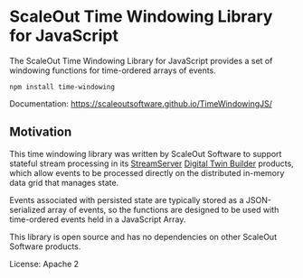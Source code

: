 # ScaleOut Time Windowing Library for JavaScript

The ScaleOut Time Windowing Library for JavaScript provides a set of
windowing functions for time-ordered arrays of events.

`npm install time-windowing`

Documentation: https://scaleoutsoftware.github.io/TimeWindowingJS/

## Motivation

This time windowing library was written by ScaleOut Software to
support stateful stream processing in its
[StreamServer](https://www.scaleoutsoftware.com/products/streamserver/)
[Digital Twin Builder](https://www.scaleoutsoftware.com/products/digital-twin-builder/)
products, which allow events to be processed directly on the
distributed in-memory data grid that manages state.

Events associated with persisted state are typically stored as a
JSON-serialized array of events, so the functions are designed to be
used with time-ordered events held in a JavaScript Array.

This library is open source and has no dependencies on other ScaleOut 
Software products. 

License: Apache 2 